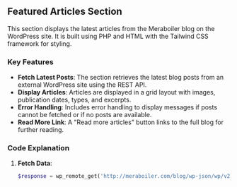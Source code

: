 ## Featured Articles Section

This section displays the latest articles from the Meraboiler blog on the WordPress site. It is built using PHP and HTML with the Tailwind CSS framework for styling.

### Key Features

- **Fetch Latest Posts**: The section retrieves the latest blog posts from an external WordPress site using the REST API.
- **Display Articles**: Articles are displayed in a grid layout with images, publication dates, types, and excerpts.
- **Error Handling**: Includes error handling to display messages if posts cannot be fetched or if no posts are available.
- **Read More Link**: A "Read more articles" button links to the full blog for further reading.

### Code Explanation

1. **Fetch Data**:
   ```php
   $response = wp_remote_get('http://meraboiler.com/blog/wp-json/wp/v2/posts?per_page=3');
